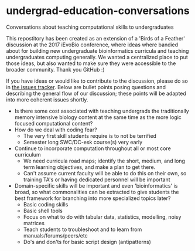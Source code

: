 # undergrad-education-conversations
Conversations about teaching computational skills to undergraduates

This repostitory has been created as an extension of a 'Birds of a Feather' discussion at the
2017 iEvoBio conference, where ideas where bandied about for building new undergraduate
bioinformatics curricula and teaching undergraduates computing generally. We wanted a centralized place to put those ideas, but also wanted to make
sure they were accessible to the broader community. Thank you GitHub :)

If you have ideas or would like to contribute to the discussion, please do so in [the issues
tracker](https://github.com/carpentries/undergrad-education-conversations/issues). Below are bullet
points posing questions and describing the general flow of our discussion; these points will be adapted into more coherent
issues shortly.

* Is there some cost associated with teaching undergrads the traditionally memory
intensive biology content at the same time as the more logic focused computational content?
* How do we deal with coding fear?
  * The very first skill students require is to not be terrified
  * Semester long SWC/DC-esk course(s) very early
* Continue to incorporate computation throughout all or most core curriculum
  * We need curricula road maps; identify the short, medium, and long term learning objectives, and
make a plan to get there.
  * Can't assume current faculty will be able to do this on their own, so training TA's or having
dedicated personnel will be important
* Domain-specific skills will be important and even 'bioinformatics' is broad, so what commonalities can be extracted to give students the best
framework for branching into more specialized topics later?
  * Basic coding skills
  * Basic shell tools
  * Focus on what to do with tabular data, statistics, modelling, noisy matrices
  * Teach students to troubleshoot and to learn from manuals/forums/peers/etc
  * Do's and don'ts for basic script design (antipatterns)

